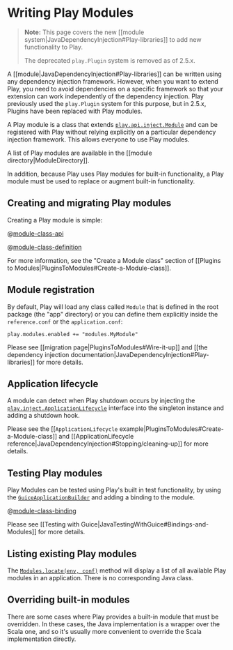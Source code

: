<!--- Copyright (C) 2009-2020 Lightbend Inc. <https://www.lightbend.com> -->
# Writing Play Modules

> **Note:** This page covers the new [[module system|JavaDependencyInjection#Play-libraries]] to add new functionality to Play.
>
> The deprecated `play.Plugin` system is removed as of 2.5.x.  

A [[module|JavaDependencyInjection#Play-libraries]] can be written using any dependency injection framework.  However, when you want to extend Play, you need to avoid dependencies on a specific framework so that your extension can work independently of the dependency injection.  Play previously used the `play.Plugin` system for this purpose, but in 2.5.x, Plugins have been replaced with Play modules.
 
 A Play module is a class that extends [`play.api.inject.Module`](api/scala/play/api/inject/Module.html) and can be registered with Play without relying explicitly on a particular dependency injection framework.  This allows everyone to use Play modules.

A list of Play modules are available in the [[module directory|ModuleDirectory]].

In addition, because Play uses Play modules for built-in functionality, a Play module must be used to replace or augment built-in functionality.

## Creating and migrating Play modules

Creating a Play module is simple:

@[module-class-api](code/javaguide/advanced/extending/MyApi.java)

@[module-class-definition](code/javaguide/advanced/extending/MyModule.java)

For more information, see the "Create a Module class" section of [[Plugins to Modules|PluginsToModules#Create-a-Module-class]].

## Module registration

By default, Play will load any class called `Module` that is defined in the root package (the "app" directory) or
you can define them explicitly inside the `reference.conf` or the `application.conf`:

```
play.modules.enabled += "modules.MyModule"
```

Please see [[migration page|PluginsToModules#Wire-it-up]] and [[the dependency injection documentation|JavaDependencyInjection#Play-libraries]] for more details.

## Application lifecycle

A module can detect when Play shutdown occurs by injecting the [`play.inject.ApplicationLifecycle`](api/java/play/inject/ApplicationLifecycle.html) interface into the singleton instance and adding a shutdown hook.

Please see the [[`ApplicationLifecycle` example|PluginsToModules#Create-a-Module-class]] and [[ApplicationLifecycle reference|JavaDependencyInjection#Stopping/cleaning-up]] for more details.

## Testing Play modules

Play Modules can be tested using Play's built in test functionality, by using the [`GuiceApplicationBuilder`](api/java/play/inject/guice/GuiceApplicationBuilder.html) and adding a binding to the module. 

@[module-class-binding](code/javaguide/advanced/extending/JavaExtendingPlay.java)

Please see [[Testing with Guice|JavaTestingWithGuice#Bindings-and-Modules]] for more details.

## Listing existing Play modules

The [`Modules.locate(env, conf)`](api/scala/play/api/inject/Modules$.html) method will display a list of all available Play modules in an application.  There is no corresponding Java class.

## Overriding built-in modules

There are some cases where Play provides a built-in module that must be overridden.  In these cases, the Java implementation is a wrapper over the Scala one, and so it's usually more convenient to override the Scala implementation directly.
